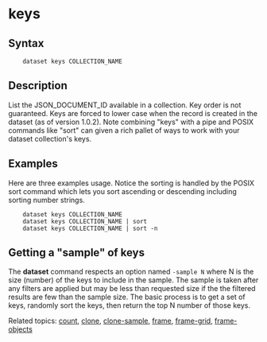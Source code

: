 keys
====

Syntax
------

```shell
    dataset keys COLLECTION_NAME
```

Description
-----------

List the JSON_DOCUMENT_ID available in a collection. Key order is not
guaranteed. Keys are forced to lower case when the record is created
in the dataset (as of version 1.0.2). Note combining "keys" with
a pipe and POSIX commands like "sort" can given a rich pallet of
ways to work with your dataset collection's keys.

Examples
--------

Here are three examples usage. Notice the sorting is handled by
the POSIX sort command which lets you sort ascending or descending
including sorting number strings.

```shell
    dataset keys COLLECTION_NAME
    dataset keys COLLECTION_NAME | sort
    dataset keys COLLECTION_NAME | sort -n
```

Getting a "sample" of keys
--------------------------

The __dataset__ command respects an option named `-sample N` where N 
is the size (number) of the keys to include in the sample. The sample 
is taken after any filters are applied but may be less than requested 
size if the the filtered results are few than the sample size.  The 
basic process is to get a set of keys, randomly sort the keys, then 
return the top N number of those keys.


Related topics: [count](count.md), [clone](clone), [clone-sample](clone-sample.md), [frame](frame.md), [frame-grid](frame-grid.md), [frame-objects](frame-objects.md)


